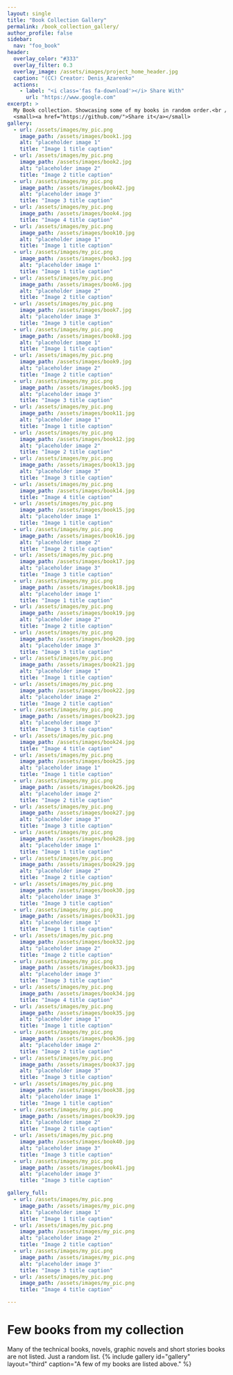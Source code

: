 ```yaml
---
layout: single
title: "Book Collection Gallery"
permalink: /book_collection_gallery/
author_profile: false
sidebar:
  nav: "foo_book"
header:
  overlay_color: "#333"
  overlay_filter: 0.3
  overlay_image: /assets/images/project_home_header.jpg
  caption: "(CC) Creator: Denis_Azarenko"
  actions:
    - label: "<i class='fas fa-download'></i> Share With"
      url: "https://www.google.com"
excerpt: >
  My Book collection. Showcasing some of my books in random order.<br />
  <small><a href="https://github.com/">Share it</a></small>
gallery:
  - url: /assets/images/my_pic.png
    image_path: /assets/images/book1.jpg
    alt: "placeholder image 1"
    title: "Image 1 title caption"
  - url: /assets/images/my_pic.png
    image_path: /assets/images/book2.jpg
    alt: "placeholder image 2"
    title: "Image 2 title caption"
  - url: /assets/images/my_pic.png
    image_path: /assets/images/book42.jpg
    alt: "placeholder image 3"
    title: "Image 3 title caption"
  - url: /assets/images/my_pic.png
    image_path: /assets/images/book4.jpg
    title: "Image 4 title caption"
  - url: /assets/images/my_pic.png
    image_path: /assets/images/book10.jpg
    alt: "placeholder image 1"
    title: "Image 1 title caption"
  - url: /assets/images/my_pic.png
    image_path: /assets/images/book3.jpg
    alt: "placeholder image 1"
    title: "Image 1 title caption"
  - url: /assets/images/my_pic.png
    image_path: /assets/images/book6.jpg
    alt: "placeholder image 2"
    title: "Image 2 title caption"
  - url: /assets/images/my_pic.png
    image_path: /assets/images/book7.jpg
    alt: "placeholder image 3"
    title: "Image 3 title caption"
  - url: /assets/images/my_pic.png
    image_path: /assets/images/book8.jpg
    alt: "placeholder image 1"
    title: "Image 1 title caption"
  - url: /assets/images/my_pic.png
    image_path: /assets/images/book9.jpg
    alt: "placeholder image 2"
    title: "Image 2 title caption"
  - url: /assets/images/my_pic.png
    image_path: /assets/images/book5.jpg
    alt: "placeholder image 3"
    title: "Image 3 title caption"
  - url: /assets/images/my_pic.png
    image_path: /assets/images/book11.jpg
    alt: "placeholder image 1"
    title: "Image 1 title caption"
  - url: /assets/images/my_pic.png
    image_path: /assets/images/book12.jpg
    alt: "placeholder image 2"
    title: "Image 2 title caption"
  - url: /assets/images/my_pic.png
    image_path: /assets/images/book13.jpg
    alt: "placeholder image 3"
    title: "Image 3 title caption"
  - url: /assets/images/my_pic.png
    image_path: /assets/images/book14.jpg
    title: "Image 4 title caption"
  - url: /assets/images/my_pic.png
    image_path: /assets/images/book15.jpg
    alt: "placeholder image 1"
    title: "Image 1 title caption"
  - url: /assets/images/my_pic.png
    image_path: /assets/images/book16.jpg
    alt: "placeholder image 2"
    title: "Image 2 title caption"
  - url: /assets/images/my_pic.png
    image_path: /assets/images/book17.jpg
    alt: "placeholder image 3"
    title: "Image 3 title caption"
  - url: /assets/images/my_pic.png
    image_path: /assets/images/book18.jpg
    alt: "placeholder image 1"
    title: "Image 1 title caption"
  - url: /assets/images/my_pic.png
    image_path: /assets/images/book19.jpg
    alt: "placeholder image 2"
    title: "Image 2 title caption"
  - url: /assets/images/my_pic.png
    image_path: /assets/images/book20.jpg
    alt: "placeholder image 3"
    title: "Image 3 title caption"
  - url: /assets/images/my_pic.png
    image_path: /assets/images/book21.jpg
    alt: "placeholder image 1"
    title: "Image 1 title caption"
  - url: /assets/images/my_pic.png
    image_path: /assets/images/book22.jpg
    alt: "placeholder image 2"
    title: "Image 2 title caption"
  - url: /assets/images/my_pic.png
    image_path: /assets/images/book23.jpg
    alt: "placeholder image 3"
    title: "Image 3 title caption"
  - url: /assets/images/my_pic.png
    image_path: /assets/images/book24.jpg
    title: "Image 4 title caption"
  - url: /assets/images/my_pic.png
    image_path: /assets/images/book25.jpg
    alt: "placeholder image 1"
    title: "Image 1 title caption"
  - url: /assets/images/my_pic.png
    image_path: /assets/images/book26.jpg
    alt: "placeholder image 2"
    title: "Image 2 title caption"
  - url: /assets/images/my_pic.png
    image_path: /assets/images/book27.jpg
    alt: "placeholder image 3"
    title: "Image 3 title caption"
  - url: /assets/images/my_pic.png
    image_path: /assets/images/book28.jpg
    alt: "placeholder image 1"
    title: "Image 1 title caption"
  - url: /assets/images/my_pic.png
    image_path: /assets/images/book29.jpg
    alt: "placeholder image 2"
    title: "Image 2 title caption"
  - url: /assets/images/my_pic.png
    image_path: /assets/images/book30.jpg
    alt: "placeholder image 3"
    title: "Image 3 title caption"
  - url: /assets/images/my_pic.png
    image_path: /assets/images/book31.jpg
    alt: "placeholder image 1"
    title: "Image 1 title caption"
  - url: /assets/images/my_pic.png
    image_path: /assets/images/book32.jpg
    alt: "placeholder image 2"
    title: "Image 2 title caption"
  - url: /assets/images/my_pic.png
    image_path: /assets/images/book33.jpg
    alt: "placeholder image 3"
    title: "Image 3 title caption"
  - url: /assets/images/my_pic.png
    image_path: /assets/images/book34.jpg
    title: "Image 4 title caption"
  - url: /assets/images/my_pic.png
    image_path: /assets/images/book35.jpg
    alt: "placeholder image 1"
    title: "Image 1 title caption"
  - url: /assets/images/my_pic.png
    image_path: /assets/images/book36.jpg
    alt: "placeholder image 2"
    title: "Image 2 title caption"
  - url: /assets/images/my_pic.png
    image_path: /assets/images/book37.jpg
    alt: "placeholder image 3"
    title: "Image 3 title caption"
  - url: /assets/images/my_pic.png
    image_path: /assets/images/book38.jpg
    alt: "placeholder image 1"
    title: "Image 1 title caption"
  - url: /assets/images/my_pic.png
    image_path: /assets/images/book39.jpg
    alt: "placeholder image 2"
    title: "Image 2 title caption"
  - url: /assets/images/my_pic.png
    image_path: /assets/images/book40.jpg
    alt: "placeholder image 3"
    title: "Image 3 title caption"
  - url: /assets/images/my_pic.png
    image_path: /assets/images/book41.jpg
    alt: "placeholder image 3"
    title: "Image 3 title caption"

gallery_full:
  - url: /assets/images/my_pic.png
    image_path: /assets/images/my_pic.png
    alt: "placeholder image 1"
    title: "Image 1 title caption"
  - url: /assets/images/my_pic.png
    image_path: /assets/images/my_pic.png
    alt: "placeholder image 2"
    title: "Image 2 title caption"
  - url: /assets/images/my_pic.png
    image_path: /assets/images/my_pic.png
    alt: "placeholder image 3"
    title: "Image 3 title caption"
  - url: /assets/images/my_pic.png
    image_path: /assets/images/my_pic.png
    title: "Image 4 title caption"

---
```

# Few books from my collection
Many of the technical books, novels, graphic novels and short stories books are not listed. Just a random list. 
{% include gallery id="gallery" layout="third" caption="A few of my books are listed above." %}

